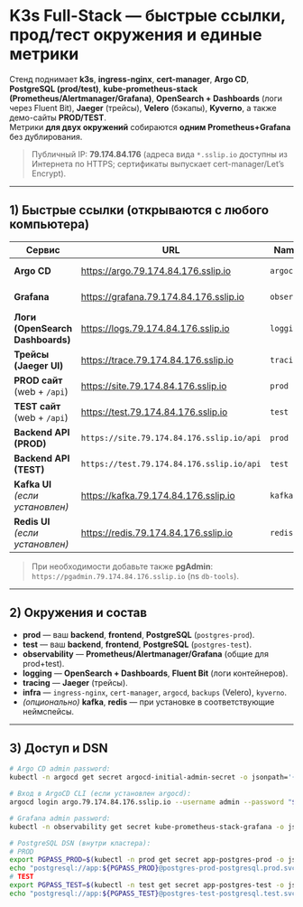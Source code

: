 # K3s Full-Stack — быстрые ссылки, прод/тест окружения и единые метрики

Стенд поднимает **k3s**, **ingress-nginx**, **cert-manager**, **Argo CD**, **PostgreSQL (prod/test)**, **kube-prometheus-stack (Prometheus/Alertmanager/Grafana)**, **OpenSearch + Dashboards** (логи через Fluent Bit), **Jaeger** (трейсы), **Velero** (бэкапы), **Kyverno**, а также демо-сайты **PROD/TEST**.  
Метрики **для двух окружений** собираются **одним Prometheus+Grafana** без дублирования.

> Публичный IP: **79.174.84.176** (адреса вида `*.sslip.io` доступны из Интернета по HTTPS; сертификаты выпускает cert-manager/Let’s Encrypt).

---

## 1) Быстрые ссылки (открываются с любого компьютера)

| Сервис | URL | Namespace | Примечание |
|---|---|---|---|
| **Argo CD** | https://argo.79.174.84.176.sslip.io | `argocd` | Первый вход — см. ниже |
| **Grafana** | https://grafana.79.174.84.176.sslip.io | `observability` | Одна Grafana для prod+test |
| **Логи (OpenSearch Dashboards)** | https://logs.79.174.84.176.sslip.io | `logging` | Индексы: `fluentbit*` |
| **Трейсы (Jaeger UI)** | https://trace.79.174.84.176.sslip.io | `tracing` | In-memory хранилище |
| **PROD сайт** (web + `/api`) | https://site.79.174.84.176.sslip.io | `prod` | Демо фронт/апи |
| **TEST сайт** (web + `/api`) | https://test.79.174.84.176.sslip.io | `test` | Демо фронт/апи |
| **Backend API (PROD)** | `https://site.79.174.84.176.sslip.io/api` | `prod` | Health: `/api/health` |
| **Backend API (TEST)** | `https://test.79.174.84.176.sslip.io/api` | `test` | Health: `/api/health` |
| **Kafka UI** *(если установлен)* | https://kafka.79.174.84.176.sslip.io | `kafka` | Обзор топиков/консьюмеров |
| **Redis UI** *(если установлен)* | https://redis.79.174.84.176.sslip.io | `redis` | Управление ключами |

> При необходимости добавьте также **pgAdmin**: `https://pgadmin.79.174.84.176.sslip.io` (ns `db-tools`).

---

## 2) Окружения и состав

- **prod** — ваш **backend**, **frontend**, **PostgreSQL** (`postgres-prod`).
- **test** — ваш **backend**, **frontend**, **PostgreSQL** (`postgres-test`).
- **observability** — **Prometheus/Alertmanager/Grafana** (общие для prod+test).
- **logging** — **OpenSearch + Dashboards**, **Fluent Bit** (логи контейнеров).
- **tracing** — **Jaeger** (трейсы).
- **infra** — `ingress-nginx`, `cert-manager`, `argocd`, `backups` (Velero), `kyverno`.
- *(опционально)* **kafka**, **redis** — при установке в соответствующие неймспейсы.

---

## 3) Доступ и DSN

```bash
# Argo CD admin password:
kubectl -n argocd get secret argocd-initial-admin-secret -o jsonpath='{.data.password}' | base64 -d; echo

# Вход в ArgoCD CLI (если установлен argocd):
argocd login argo.79.174.84.176.sslip.io --username admin --password "$(kubectl -n argocd get secret argocd-initial-admin-secret -o jsonpath='{.data.password}' | base64 -d)" --grpc-web

# Grafana admin password:
kubectl -n observability get secret kube-prometheus-stack-grafana -o jsonpath='{.data.admin-password}' | base64 -d; echo

# PostgreSQL DSN (внутри кластера):
# PROD
export PGPASS_PROD=$(kubectl -n prod get secret app-postgres-prod -o jsonpath='{.data.postgres-password}' | base64 -d)
echo "postgresql://app:${PGPASS_PROD}@postgres-prod-postgresql.prod.svc.cluster.local:5432/appdb"
# TEST
export PGPASS_TEST=$(kubectl -n test get secret app-postgres-test -o jsonpath='{.data.postgres-password}' | base64 -d)
echo "postgresql://app:${PGPASS_TEST}@postgres-test-postgresql.test.svc.cluster.local:5432/appdb"

